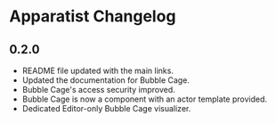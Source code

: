 # Apparatist Changelog

## 0.2.0

- README file updated with the main links.
- Updated the documentation for Bubble Cage.
- Bubble Cage's access security improved.
- Bubble Cage is now a component with an actor template provided.  
- Dedicated Editor-only Bubble Cage visualizer.
